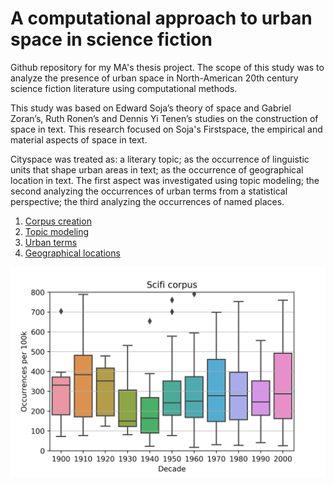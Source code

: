 # A computational approach to urban space in science fiction

Github repository for my MA's thesis project. The scope of this study was to analyze the presence of urban space in North-American 20th century science fiction literature using computational methods.

This study was based on Edward Soja’s theory of space and Gabriel Zoran’s, Ruth Ronen’s and Dennis Yi Tenen’s studies on the construction of space in text. This research focused on Soja's Firstspace, the empirical and material aspects of space in text.

Cityspace was treated as: a literary topic; as the occurrence of linguistic units that shape urban areas in text; as the occurrence of geographical location in text. The first aspect was investigated using topic modeling; the second analyzing the occurrences of urban terms from a statistical perspective; the third analyzing the occurrences of named places.

1. [Corpus creation](https://github.com/federicabologna/thesis_space_scifi/tree/master/1_corpus)
2. [Topic modeling](https://github.com/federicabologna/thesis_space_scifi/tree/master/2_topicmodeling)
3. [Urban terms](https://github.com/federicabologna/thesis_space_scifi/tree/master/3_terms)
4. [Geographical locations](https://github.com/federicabologna/thesis_space_scifi/tree/master/4_geodata)

![Number of occurrences of urban lemmas per novel in science fiction over the 20th century](https://github.com/federicabologna/thesis_space_scifi/blob/master/occurrences_decade_sf.png)

